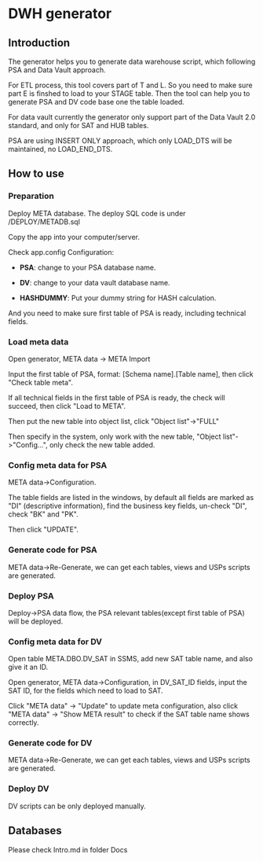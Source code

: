 # DWH generator

## Introduction

The generator helps you to generate data warehouse script, which following PSA
and Data Vault approach.

For ETL process, this tool covers part of T and L. So you need to make sure part
E is finshed to load to your STAGE table. Then the tool can help you to generate
PSA and DV code base one the table loaded.

For data vault currently the generator only support part of the Data Vault 2.0
standard, and only for SAT and HUB tables.

PSA are using INSERT ONLY approach, which only LOAD_DTS will be maintained, no
LOAD_END_DTS.

## How to use

### Preparation

Deploy META database. The deploy SQL code is under /DEPLOY/METADB.sql

Copy the app into your computer/server.

Check app.config Configuration:

-   **PSA**: change to your PSA database name.

-   **DV**: change to your data vault database name.

-   **HASHDUMMY**: Put your dummy string for HASH calculation.

And you need to make sure first table of PSA is ready, including technical
fields.

### Load meta data

Open generator, META data -\> META Import

Input the first table of PSA, format: [Schema name].[Table name], then click
"Check table meta".

If all technical fields in the first table of PSA is ready, the check will
succeed, then click "Load to META".

Then put the new table into object list, click "Object list"-\>"FULL"

Then specify in the system, only work with the new table, "Object
list"-\>"Config…", only check the new table added.

### Config meta data for PSA

META data-\>Configuration.

The table fields are listed in the windows, by default all fields are marked as
"DI" (descriptive information), find the business key fields, un-check "DI",
check "BK" and "PK".

Then click "UPDATE".

### Generate code for PSA

META data-\>Re-Generate, we can get each tables, views and USPs scripts are
generated.

### Deploy PSA

Deploy-\>PSA data flow, the PSA relevant tables(except first table of PSA) will
be deployed.

### Config meta data for DV

Open table META.DBO.DV_SAT in SSMS, add new SAT table name, and also give it an
ID.

Open generator, META data-\>Configuration, in DV_SAT_ID fields, input the SAT
ID, for the fields which need to load to SAT.

Click "META data" -\> "Update" to update meta configuration, also click "META
data" -\> "Show META result" to check if the SAT table name shows correctly.

### Generate code for DV

META data-\>Re-Generate, we can get each tables, views and USPs scripts are
generated.

### Deploy DV

DV scripts can be only deployed manually.

## Databases
Please check Intro.md in folder Docs
